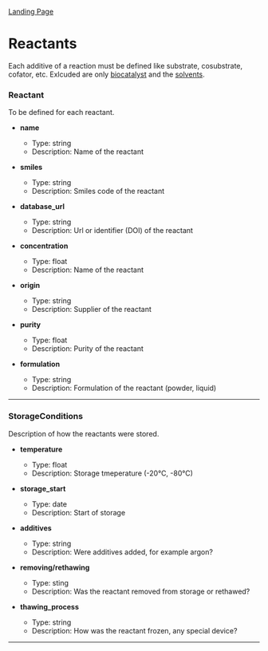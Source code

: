 [Landing Page](/Readme.md)
# Reactants

Each additive of a reaction must be defined like substrate, cosubstrate, cofator, etc. Exlcuded are only [biocatalyst](https://github.com/StephanM87/Strenda-biocatalysis/blob/main/ModelExamples/Biocatalyst/Readme.md) and the [solvents](https://github.com/StephanM87/Strenda-biocatalysis/tree/main/ModelExamples/Reaction_conditions).

### Reactant

To be defined for each reactant.

- __name__
  - Type: string
  - Description: Name of the reactant

- __smiles__
  - Type: string
  - Description: Smiles code of the reactant

- __database_url__
  - Type: string
  - Description: Url or identifier (DOI) of the reactant

- __concentration__
  - Type: float
  - Description: Name of the reactant

- __origin__
  - Type: string
  - Description: Supplier of the reactant

- __purity__
  - Type: float
  - Description: Purity of the reactant

- __formulation__
  - Type: string
  - Description: Formulation of the reactant (powder, liquid)

<hr>

### StorageConditions

Description of how the reactants were stored.

- __temperature__
  - Type: float
  - Description: Storage tmeperature (-20°C, -80°C)

- __storage_start__
  - Type: date
  - Description: Start of storage

- __additives__
  - Type: string
  - Description: Were additives added, for example argon?

- __removing/rethawing__
  - Type: sting
  - Description: Was the reactant removed from storage or rethawed?

- __thawing_process__
  - Type: string
  - Description: How was the reactant frozen, any special device?
 
<hr>
